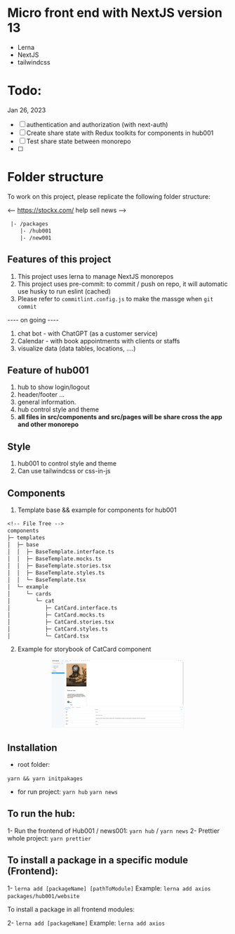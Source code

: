# Micro front end with NextJS version 13

- Lerna
- NextJS
- tailwindcss

# Todo:

Jan 26, 2023

- [ ] authentication and authorization (with next-auth)
- [ ] Create share state with Redux toolkits for components in hub001
- [ ] Test share state between monorepo
- [ ]

# Folder structure

To work on this project, please replicate the following folder structure:

<--
https://stockx.com/
help
sell
news
-->

```
 |- /packages
    |- /hub001
    |- /new001
```

## Features of this project

1. This project uses lerna to manage NextJS monorepos
2. This project uses pre-commit: to commit / push on repo, it will automatic use husky to run eslint (cached)
3. Please refer to `commitlint.config.js` to make the massge when `git commit`

---- on going ----

1. chat bot - with ChatGPT (as a customer service)
2. Calendar - with book appointments with clients or staffs
3. visualize data (data tables, locations, ....)

## Feature of hub001

1. hub to show login/logout
2. header/footer ...
3. general information.
4. hub control style and theme
5. **all files in src/components and src/pages will be share cross the app and other monorepo**

## Style

1. hub001 to control style and theme
2. Can use tailwindcss or css-in-js

## Components

1. Template base && example for components for hub001

```MD
<!-- File Tree -->
components
├─ templates
│  ├─ base
│  │  ├─ BaseTemplate.interface.ts
│  │  ├─ BaseTemplate.mocks.ts
│  │  ├─ BaseTemplate.stories.tsx
│  │  ├─ BaseTemplate.styles.ts
│  │  └─ BaseTemplate.tsx
│  └─ example
│     └─ cards
│        └─ cat
│           ├─ CatCard.interface.ts
│           ├─ CatCard.mocks.ts
│           ├─ CatCard.stories.tsx
│           ├─ CatCard.styles.ts
│           └─ CatCard.tsx
```

2. Example for storybook of CatCard component

<!-- add image in ReadmeImages -->
<p align="center"> 
<img src="./ReadMeImages/catcard.png"   width="60%" height="30%">
</p>

## Installation

- root folder:

`yarn && yarn initpakages`

- for run project:
  `yarn hub`
  `yarn news`

## To run the hub:

1- Run the frontend of Hub001 / news001: `yarn hub` / `yarn news`
2- Prettier whole project: `yarn prettier`

## To install a package in a specific module (Frontend):

1- `lerna add [packageName] [pathToModule]`
Example: `lerna add axios packages/hub001/website`

To install a package in all frontend modules:

2- `lerna add [packageName]`
Example: `lerna add axios`
